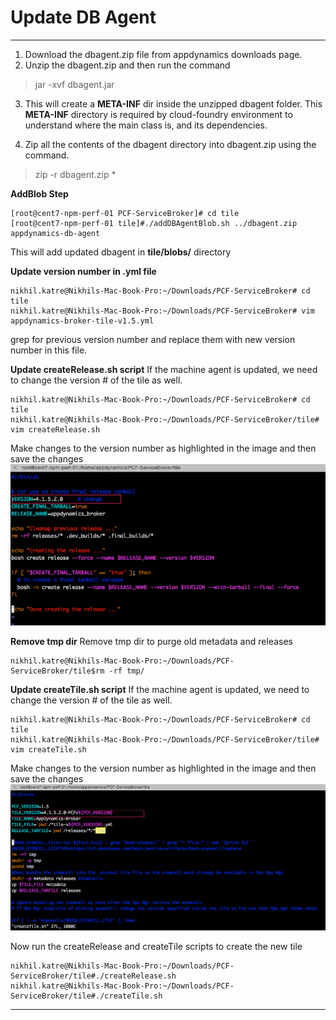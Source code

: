 Update DB Agent
===================
----------

 1. Download the dbagent.zip file from appdynamics downloads page. 
 2. Unzip the dbagent.zip and then run the command

> jar -xvf dbagent.jar

 3. This will create a **META-INF** dir inside the unzipped dbagent folder. This **META-INF** directory is required by cloud-foundry environment to understand where the main class is, and its dependencies.

 4. Zip all the contents of the dbagent directory into dbagent.zip using the command.
>    zip -r dbagent.zip *

**AddBlob Step**

    [root@cent7-npm-perf-01 PCF-ServiceBroker]# cd tile 
    [root@cent7-npm-perf-01 tile]#./addDBAgentBlob.sh ../dbagent.zip appdynamics-db-agent

This will add updated dbagent in **tile/blobs/** directory

**Update version number in .yml file**

    nikhil.katre@Nikhils-Mac-Book-Pro:~/Downloads/PCF-ServiceBroker# cd tile 
    nikhil.katre@Nikhils-Mac-Book-Pro:~/Downloads/PCF-ServiceBroker# vim appdynamics-broker-tile-v1.5.yml

grep for previous version number and replace them with new version number in this file.

**Update createRelease.sh script**
If the machine agent is updated, we need to change the version # of the tile as well.

    nikhil.katre@Nikhils-Mac-Book-Pro:~/Downloads/PCF-ServiceBroker# cd tile 
    nikhil.katre@Nikhils-Mac-Book-Pro:~/Downloads/PCF-ServiceBroker/tile# vim createRelease.sh

Make changes to the version number as highlighted in the image and then save the changes
![enter image description here](https://github.com/Appdynamics/PCF-ServiceBroker/blob/master/images/createRelease.png)

**Remove tmp dir**
Remove tmp dir to purge old metadata and releases

    nikhil.katre@Nikhils-Mac-Book-Pro:~/Downloads/PCF-ServiceBroker/tile$rm -rf tmp/

**Update createTile.sh script**
If the machine agent is updated, we need to change the version # of the tile as well.

    nikhil.katre@Nikhils-Mac-Book-Pro:~/Downloads/PCF-ServiceBroker# cd tile 
    nikhil.katre@Nikhils-Mac-Book-Pro:~/Downloads/PCF-ServiceBroker/tile# vim createTile.sh

Make changes to the version number as highlighted in the image and then save the changes
![enter image description here](https://github.com/Appdynamics/PCF-ServiceBroker/blob/master/images/createTile.png)

Now run the createRelease and createTile scripts to create the new tile

    nikhil.katre@Nikhils-Mac-Book-Pro:~/Downloads/PCF-ServiceBroker/tile#./createRelease.sh
    nikhil.katre@Nikhils-Mac-Book-Pro:~/Downloads/PCF-ServiceBroker/tile#./createTile.sh

----------

